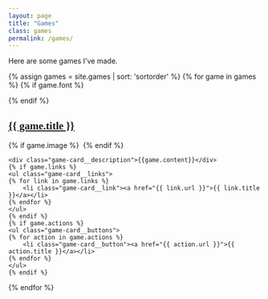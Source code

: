 ```yaml
---
layout: page
title: "Games"
class: games
permalink: /games/
---
```


Here are some games I've made.

{% assign games = site.games | sort: 'sortorder' %}
{% for game in games %}
{% if game.font %}
<link href="https://fonts.googleapis.com/css?family={{ game.font }}&text={{ game.title }}" rel='stylesheet' type='text/css'>
{% endif %}
<article class="game-card">
    <h1 class="game-card__heading" style="font-family: '{{ game.font }}';"><a href="{{ game.home }}">{{ game.title }}</a></h1>
    {% if game.image %}
    <a href="{{ game.home }}"><img  class="game-card__image" alt="" src="../i/{{ game.image }}"/></a>
    {% endif %}

    <div class="game-card__description">{{game.content}}</div>
    {% if game.links %}
    <ul class="game-card__links">
    {% for link in game.links %}
        <li class="game-card__link"><a href="{{ link.url }}">{{ link.title }}</a></li>
    {% endfor %}
    </ul>
    {% endif %}
    {% if game.actions %}
    <ul class="game-card__buttons">
    {% for action in game.actions %}
        <li class="game-card__button"><a href="{{ action.url }}">{{ action.title }}</a></li>
    {% endfor %}
    </ul>
    {% endif %}
</article>
{% endfor %}